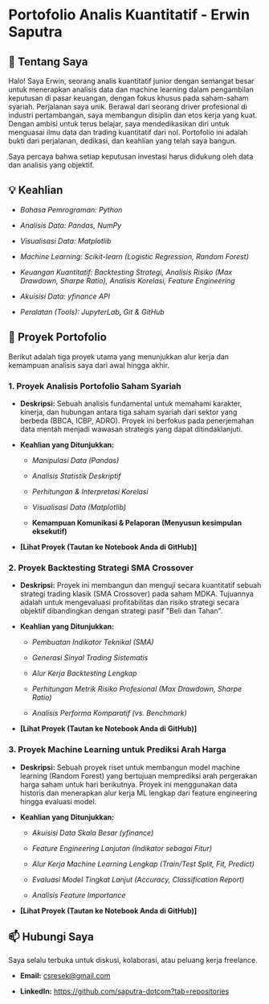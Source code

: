 # **Portofolio Analis Kuantitatif - Erwin Saputra**

## **👋 Tentang Saya**

Halo! Saya Erwin, seorang analis kuantitatif junior dengan semangat besar untuk menerapkan analisis data dan machine learning dalam pengambilan keputusan di pasar keuangan, dengan fokus khusus pada saham-saham syariah.
Perjalanan saya unik. Berawal dari seorang driver profesional di industri pertambangan, saya membangun disiplin dan etos kerja yang kuat. Dengan ambisi untuk terus belajar, saya mendedikasikan diri untuk menguasai ilmu data dan trading kuantitatif dari nol. Portofolio ini adalah bukti dari perjalanan, dedikasi, dan keahlian yang telah saya bangun.

Saya percaya bahwa setiap keputusan investasi harus didukung oleh data dan analisis yang objektif.

## **💡 Keahlian**
* *Bahasa Pemrograman: Python*

* *Analisis Data: Pandas, NumPy*

* *Visualisasi Data: Matplotlib*

* *Machine Learning: Scikit-learn (Logistic Regression, Random Forest)*

* *Keuangan Kuantitatif: Backtesting Strategi, Analisis Risiko (Max Drawdown, Sharpe Ratio), Analisis Korelasi, Feature Engineering*

* *Akuisisi Data: yfinance API*

* *Peralatan (Tools): JupyterLab, Git & GitHub*

## **📂 Proyek Portofolio**
Berikut adalah tiga proyek utama yang menunjukkan alur kerja dan kemampuan analisis saya dari awal hingga akhir.

### **1. Proyek Analisis Portofolio Saham Syariah**

* **Deskripsi:** Sebuah analisis fundamental untuk memahami karakter, kinerja, dan hubungan antara tiga saham syariah dari sektor yang berbeda (BBCA, ICBP, ADRO). Proyek ini berfokus pada penerjemahan data mentah menjadi wawasan strategis yang dapat ditindaklanjuti.

* **Keahlian yang Ditunjukkan:**

    * *Manipulasi Data (Pandas)*

    * *Analisis Statistik Deskriptif*

    * *Perhitungan & Interpretasi Korelasi*

    * *Visualisasi Data (Matplotlib)*

    * **Kemampuan Komunikasi & Pelaporan (Menyusun kesimpulan eksekutif)**

* **[Lihat Proyek (Tautan ke Notebook Anda di GitHub)]**

### **2. Proyek Backtesting Strategi SMA Crossover**

* **Deskripsi:** Proyek ini membangun dan menguji secara kuantitatif sebuah strategi trading klasik (SMA Crossover) pada saham MDKA. Tujuannya adalah untuk mengevaluasi profitabilitas dan risiko strategi secara objektif dibandingkan dengan strategi pasif "Beli dan Tahan".

* **Keahlian yang Ditunjukkan:**

    * *Pembuatan Indikator Teknikal (SMA)*

    * *Generasi Sinyal Trading Sistematis*

    * *Alur Kerja Backtesting Lengkap*

    * *Perhitungan Metrik Risiko Profesional (Max Drawdown, Sharpe Ratio)*

    * *Analisis Performa Komparatif (vs. Benchmark)*

* **[Lihat Proyek (Tautan ke Notebook Anda di GitHub)]**

###  **3. Proyek Machine Learning untuk Prediksi Arah Harga**

* **Deskripsi:** Sebuah proyek riset untuk membangun model machine learning (Random Forest) yang bertujuan memprediksi arah pergerakan harga saham untuk hari berikutnya. Proyek ini menggunakan data historis dan menerapkan alur kerja ML lengkap dari feature engineering hingga evaluasi model.

* **Keahlian yang Ditunjukkan:**

    * *Akuisisi Data Skala Besar (yfinance)*

    * *Feature Engineering Lanjutan (Indikator sebagai Fitur)*

    * *Alur Kerja Machine Learning Lengkap (Train/Test Split, Fit, Predict)*

    * *Evaluasi Model Tingkat Lanjut (Accuracy, Classification Report)*

    * *Analisis Feature Importance*

* **[Lihat Proyek (Tautan ke Notebook Anda di GitHub)]**

## **📫 Hubungi Saya**
Saya selalu terbuka untuk diskusi, kolaborasi, atau peluang kerja freelance.

* **Email:** csresek@gmail.com

* **LinkedIn:** https://github.com/saputra-dotcom?tab=repositories
